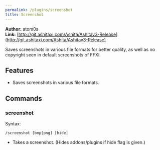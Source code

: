 ```yaml
---
permalink: /plugins/screenshot
title: Screenshot
---
```


**Author:** atom0s<br/>
**Link:** [http://git.ashitaxi.com/Ashita/Ashitav3-Release](http://git.ashitaxi.com/Ashita/Ashitav3-Release)

Saves screenshots in various file formats for better quality, as well as no copyright seen in default screenshots of FFXI.

## Features

  * Saves screenshots in various file formats.

## Commands

### screenshot
Syntax:
```
/screenshot [bmp|png] [hide]
```
  * Takes a screenshot. (Hides addons/plugins if hide flag is given.)